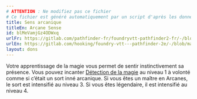 ```yaml
---
# ATTENTION : Ne modifiez pas ce fichier
# Ce fichier est généré automatiquement par un script d'après les données du module Foundry VTT officiel et de sa traduction
title: Sens arcanique
titleEn: Arcane Sense
id: blMeVamjGz4ODWxq
urlFr: https://gitlab.com/pathfinder-fr/foundryvtt-pathfinder2-fr/-/blob/master/data/feats/blMeVamjGz4ODWxq.htm
urlEn: https://gitlab.com/hooking/foundry-vtt---pathfinder-2e/-/blob/master/packs/data/feats.db/arcane-sense.json
layout: dons
---
```

Votre apprentissage de la magie vous permet de sentir instinctivement sa présence. Vous pouvez incanter [Détection de la magie](../actions/détection-de-la-magie.html) au niveau 1 à volonté comme si c’était un sort inné arcanique. Si vous êtes un maître en Arcanes, le sort est intensifié au niveau 3. Si vous êtes légendaire, il est intensifié au niveau 4.
